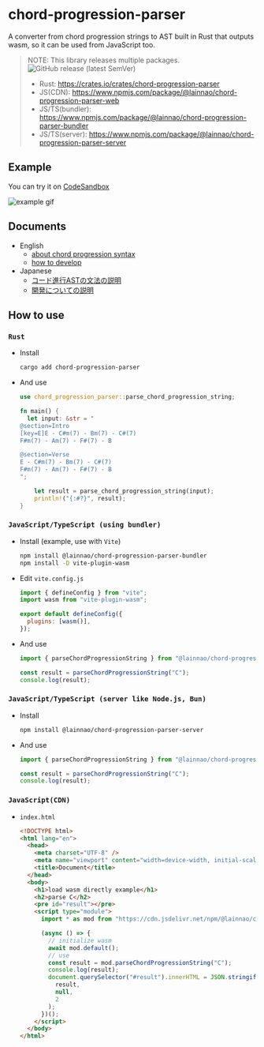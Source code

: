 # chord-progression-parser

A converter from chord progression strings to AST built in Rust that outputs wasm, so it can be used from JavaScript too.

> NOTE: This library releases multiple packages. ![GitHub release (latest SemVer)](https://img.shields.io/github/v/release/lainNao/chord-progression-parser)
>
> - Rust: <https://crates.io/crates/chord-progression-parser>
> - JS(CDN): <https://www.npmjs.com/package/@lainnao/chord-progression-parser-web>
> - JS/TS(bundler): <https://www.npmjs.com/package/@lainnao/chord-progression-parser-bundler>
> - JS/TS(server): <https://www.npmjs.com/package/@lainnao/chord-progression-parser-server>

## Example

You can try it on [CodeSandbox](https://codesandbox.io/p/devbox/vite-react-ts-forked-phmkrs?file=%2Fsrc%2FApp.tsx)

![example gif](https://i.imgur.com/kGwySIJ.gif)

## Documents

- English
  - [about chord progression syntax](./_docs/en/about-chord-progression-syntax.md)
  - [how to develop](./_docs/en/how-to-develop.md)
- Japanese
  - [コード進行ASTの文法の説明](./_docs/ja/about-chord-progression-syntax.md)
  - [開発についての説明](./_docs/ja/how-to-develop.md)

## How to use

### `Rust`

- Install

  ```sh
  cargo add chord-progression-parser
  ```

- And use

  ```rust
  use chord_progression_parser::parse_chord_progression_string;

  fn main() {
    let input: &str = "
  @section=Intro
  [key=E]E - C#m(7) - Bm(7) - C#(7)
  F#m(7) - Am(7) - F#(7) - B
  
  @section=Verse
  E - C#m(7) - Bm(7) - C#(7)
  F#m(7) - Am(7) - F#(7) - B
  ";

      let result = parse_chord_progression_string(input);
      println!("{:#?}", result);
  }
  ```

### `JavaScript/TypeScript (using bundler)`

- Install (example, use with `Vite`)

  ```sh
  npm install @lainnao/chord-progression-parser-bundler
  npm install -D vite-plugin-wasm
  ```

- Edit `vite.config.js`

  ```js
  import { defineConfig } from "vite";
  import wasm from "vite-plugin-wasm";

  export default defineConfig({
    plugins: [wasm()],
  });
  ```

- And use

  ```typescript
  import { parseChordProgressionString } from "@lainnao/chord-progression-parser-bundler/chord_progression_parser";

  const result = parseChordProgressionString("C");
  console.log(result);
  ```

### `JavaScript/TypeScript (server like Node.js, Bun)`

- Install

  ```sh
  npm install @lainnao/chord-progression-parser-server
  ```

- And use

  ```typescript
  import { parseChordProgressionString } from "@lainnao/chord-progression-parser-server/chord_progression_parser";

  const result = parseChordProgressionString("C");
  console.log(result);
  ```

### `JavaScript(CDN)`

- `index.html`

  ```html
  <!DOCTYPE html>
  <html lang="en">
    <head>
      <meta charset="UTF-8" />
      <meta name="viewport" content="width=device-width, initial-scale=1.0" />
      <title>Document</title>
    </head>
    <body>
      <h1>load wasm directly example</h1>
      <h2>parse C</h2>
      <pre id="result"></pre>
      <script type="module">
        import * as mod from "https://cdn.jsdelivr.net/npm/@lainnao/chord-progression-parser-web@0.1.12/chord_progression_parser.js";

        (async () => {
          // initialize wasm
          await mod.default();
          // use
          const result = mod.parseChordProgressionString("C");
          console.log(result);
          document.querySelector("#result").innerHTML = JSON.stringify(
            result,
            null,
            2
          );
        })();
      </script>
    </body>
  </html>
  ```
